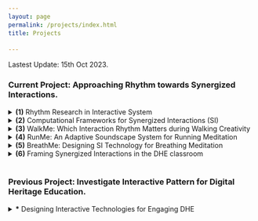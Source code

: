```yaml
---
layout: page
permalink: /projects/index.html
title: Projects

---
```


Lastest Update: 15th Oct 2023.

### Current Project: Approaching Rhythm towards Synergized Interactions.

<details>
  <summary><strong>(1)</strong> Rhythm Research in Interactive System</summary>
  <p>
    Coming Soon...
  </p>
</details>

<details>
  <summary><strong>(2)</strong> Computational Frameworks for Synergized Interactions (SI)</summary>
  <p>
    Coming Soon...
  </p>
</details>

<details>
  <summary><strong>(3)</strong> WalkMe: Which Interaction Rhythm Matters during Walking Creativity</summary>
  <p>
    Coming Soon...
  </p>
</details>


<details>
  <summary><strong>(4)</strong> RunMe: An Adaptive Soundscape System for Running Meditation</summary>
  <p>
    Coming Soon...
  </p>
</details>

<details>
  <summary><strong>(5)</strong> BreathMe: Designing SI Technology for Breathing Meditation</summary>
  <p>
    Coming Soon...
  </p>
</details>

<details>
  <summary><strong>(6)</strong> Framing Synergized Interactions in the DHE classroom</summary>
  <p>
   In the Digital Heritage Education (DHE) classroom, students use digital tools to assist in understanding intangible cultural heritage (ICH), which comprises intricate knowledge. However, studentsmay still encounter obstacles when trying to produce creative designs. To address this issue, we propose a framework that adopts a <strong>human-engaged computing</strong> perspective to enhance the understanding and design of ICHthrough phased synergized engagement between engaged students and engaging digital tools. To validate the effectiveness of the proposed framework, we designed, implemented, and tracked Cantonese Porcelain (CP) Creative Design courses over five years.<br><img src="/images/dhe.jpg"><br>
    <ol>
      <li>Tan, P., Ren, X., Cheng, Z., & Ji, Y. (2023). <strong>A framework for students’ digital heritage education in the classroom-a human-engaged computing perspective.</strong> Education and Information Technologies, 1-23.</li><br>
      <li>Lu, Z., Tan, P., Ji, Y., & Ma, X. (2022, June). <strong>The Crafts+ Fabrication Workshop: Engaging Students with Intangible Cultural Heritage-Oriented Creative Design.</strong> In Designing Interactive Systems Conference (pp. 1071-1084).</li><br>
      <li>Tan, P., Ji, Y., & Xu, Y. (2021, September). <strong>Rethinking of Intangible Cultural Heritage Teaching with Creative Programming in China.</strong> In 2021 IEEE 4th International Conference on Multimedia Information Processing and Retrieval (MIPR) (pp. 299-302). IEEE.</li><br>
    </ol>
  </p>
</details>

<br>

### Previous Project: Investigate Interactive Pattern for Digital Heritage Education. 

<details>
  <summary><strong><span class="star">*</span></strong> Designing Interactive Technologies for Engaging DHE</summary>
  <p>
    The purpose of this project is to explore interactive technologies for learning Intangible Cultural Heritage (ICH) through embodied interaction, with a focus on learning and experience with traditional <strong>Cantonese Porcelain</strong> crafting. In addition to exploring the effects of various interactive technologies on learning ICH, we also place particular emphasis on the positive implications of integrating mobile augmented reality technology with physical ICH materials as a novel perspective for enhancing novice engagement and understanding of ICH.<br><img src="/images/webar.jpg"><br>
    <ol>
      <li>Ji, Y., Tan, P., & Hills, D. (2020). <strong>Chinese traditional handicraft education using AR content.</strong> Leonardo, 53(2), 199-200.</li><br>
      <li>Tan, P., Hills, D., Ji, Y., & Feng, K. (2020, April). <strong>Case study: creating embodied interaction with learning intangible cultural heritage through WebAR.</strong> In Extended Abstracts of the 2020 CHI Conference on Human Factors in Computing Systems (pp. 1-6).</li><br>
      <li>Tan, P., Ji, Y., Hills, D., & Fu, T. (2019). <strong>Bridging knowledge between craftsman and learner in Chinese intangible cultural heritage through WebAR.</strong> In SIGGRAPH ASIA Art Gallery/Art Papers (pp. 1-5).</li><br>
    </ol>
  </p>
</details>

<br>